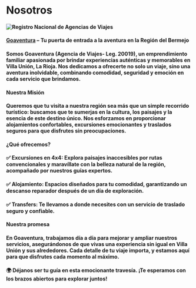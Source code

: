 Nosotros
========

#### **![Registro Nacional de Agencias de Viajes](https://d1a9qnv764bsoo.cloudfront.net/stores/005/292/305/rte/qr.png)**

#### **[Goaventura](https://www.agenciasdeviajes.ar/agencias/S7D8sTXk) – Tu puerta de entrada a la aventura en la Región del Bermejo**

#### Somos **Goaventura (Agencia de Viajes- Leg. 20019)**, un emprendimiento familiar apasionada por brindar experiencias auténticas y memorables en **Villa Unión, La Rioja**. Nos dedicamos a ofrecerte no solo un viaje, sino una **aventura inolvidable**, combinando comodidad, seguridad y emoción en cada servicio que brindamos.

#### **Nuestra Misión**

#### Queremos que tu visita a nuestra región sea más que un simple recorrido turístico: buscamos que te sumerjas en la cultura, los paisajes y la esencia de este destino único. Nos esforzamos en proporcionar alojamientos confortables, excursiones emocionantes y traslados seguros para que disfrutes sin preocupaciones.

#### **¿Qué ofrecemos?**

#### ✅ **Excursiones en 4x4**: Explora paisajes inaccesibles por rutas convencionales y maravíllate con la belleza natural de la región, acompañado por nuestros guías expertos.

#### ✅ **Alojamiento**: Espacios diseñados para tu comodidad, garantizando un descanso reparador después de un día de exploración.

#### ✅ **Transfers**: Te llevamos a donde necesites con un servicio de traslado seguro y confiable.

#### **Nuestra promesa**

#### En **Goaventura**, trabajamos día a día para mejorar y ampliar nuestros servicios, asegurándonos de que vivas una experiencia sin igual en **Villa Unión y sus alrededores**. Cada detalle de tu viaje importa, y estamos aquí para que disfrutes cada momento al máximo.

#### 🌍 **Déjanos ser tu guía en esta emocionante travesía.** ¡Te esperamos con los brazos abiertos para explorar juntos!